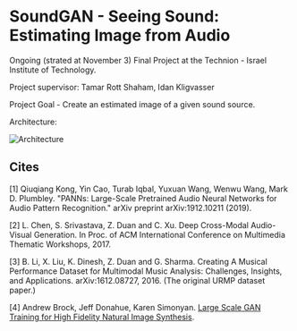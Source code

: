 # SoundGAN - Seeing Sound: Estimating Image from Audio 

Ongoing (strated at November 3) Final Project at the Technion - Israel Institute of Technology.

Project supervisor: Tamar Rott Shaham, Idan Kligvasser

Project Goal - Create an estimated image of a given sound source.

Architecture:

![Architecture](imgs/architecture.jpg?raw=true "Architecture")


## Cites

[1] Qiuqiang Kong, Yin Cao, Turab Iqbal, Yuxuan Wang, Wenwu Wang, Mark D. Plumbley. "PANNs: Large-Scale Pretrained Audio Neural Networks for Audio Pattern Recognition." arXiv preprint arXiv:1912.10211 (2019).

[2] L. Chen, S. Srivastava, Z. Duan and C. Xu. Deep Cross-Modal Audio-Visual Generation. In Proc. of ACM International Conference on Multimedia Thematic Workshops, 2017.

[3] B. Li, X. Liu, K. Dinesh, Z. Duan and G. Sharma. Creating A Musical Performance Dataset for Multimodal Music Analysis: Challenges, Insights, and Applications. arXiv:1612.08727, 2016. (The original URMP dataset paper.) 

[4] Andrew Brock, Jeff Donahue, Karen Simonyan. [Large Scale GAN Training for High Fidelity Natural Image Synthesis](https://arxiv.org/abs/1809.11096).
